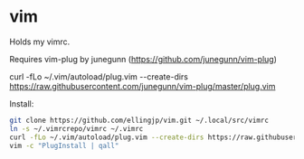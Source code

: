 vim
===

Holds my vimrc.

Requires vim-plug by junegunn (https://github.com/junegunn/vim-plug)

curl -fLo ~/.vim/autoload/plug.vim --create-dirs \
  https://raw.githubusercontent.com/junegunn/vim-plug/master/plug.vim

Install:

```bash
git clone https://github.com/ellingjp/vim.git ~/.local/src/vimrc
ln -s ~/.vimrcrepo/vimrc ~/.vimrc
curl -fLo ~/.vim/autoload/plug.vim --create-dirs https://raw.githubusercontent.com/junegunn/vim-plug/master/plug.vim
vim -c "PlugInstall | qall"
```
